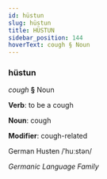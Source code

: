 ```yaml
---
id: hüstun
slug: hüstun
title: HÜSTUN
sidebar_position: 144
hoverText: cough § Noun
---
```


### hüstun

*cough* **§** Noun

**Verb**: to be a cough

**Noun**: cough

**Modifier**: cough-related

German Husten /ˈhuːstən/

*Germanic Language Family*